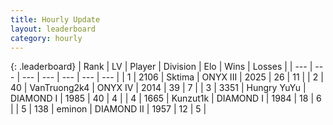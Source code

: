 ```yaml
---
title: Hourly Update
layout: leaderboard
category: hourly
---
```


{: .leaderboard}
| Rank | LV | Player | Division | Elo | Wins | Losses |
| --- | --- | --- | --- | --- | --- | --- |
| <span data-change="1">1</span> | 2106 | <span title="ID: 353063">Sktima</span> | ONYX III | <span data-change="23">2025</span> | <span data-change="3">26</span> | <span data-change="1">11</span> |
| <span data-change="-1">2</span> | 40 | <span title="ID: 621410">VanTruong2k4</span> | ONYX IV | <span data-change="0">2014</span> | <span data-change="0">39</span> | <span data-change="0">7</span> |
| <span data-change="4">3</span> | 3351 | <span title="ID: 164871">Hungry YuYu</span> | DIAMOND I | <span data-change="51">1985</span> | <span data-change="5">40</span> | <span data-change="0">4</span> |
| <span data-change="-1">4</span> | 1665 | <span title="ID: 392407">Kunzut1k</span> | DIAMOND I | <span data-change="0">1984</span> | <span data-change="0">18</span> | <span data-change="0">6</span> |
| <span data-change="-1">5</span> | 138 | <span title="ID: 282716">eminon</span> | DIAMOND II | <span data-change="0">1957</span> | <span data-change="0">12</span> | <span data-change="0">5</span> |